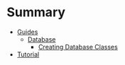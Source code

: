 # Summary

* [Guides](guides-intro.md)
    * [Database](database-intro.md)
        * [Creating Database Classes](creating-database-classes.md)
* [Tutorial](tutorial-intro.md)

